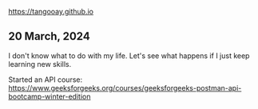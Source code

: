 https://tangooay.github.io

## 

## 20 March, 2024
I don't know what to do with my life. Let's see what happens if I just keep learning new skills.

Started an API course:  
https://www.geeksforgeeks.org/courses/geeksforgeeks-postman-api-bootcamp-winter-edition
